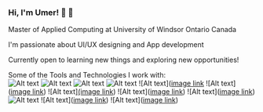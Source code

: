 ###                                                                                      Hi, I'm Umer! 👋 👋

Master of Applied Computing at University of Windsor Ontario Canada<br/>

I'm passionate about UI/UX designing and App development<br/>

Currently open to learning new things and exploring new opportunities!<br/>


Some of the Tools and Technologies I work with:<br/>
![Alt text](https://camo.githubusercontent.com/2f4503dcece5caa959df6ff31e37f311fc6d737b3e547dc64aec0bd130ae292b/68747470733a2f2f696d672e736869656c64732e696f2f62616467652f48544d4c2d696e666f726d6174696f6e616c3f7374796c653d666c61742d737161757265266c6f676f3d68746d6c35266c6f676f436f6c6f723d776869746526636f6c6f723d453334463236) ![Alt text](https://camo.githubusercontent.com/57d2862695cf9bb0585c416edfea880e889b75fb055ce041016d301a2395a751/68747470733a2f2f696d672e736869656c64732e696f2f62616467652f4353532d696e666f726d6174696f6e616c3f7374796c653d666c61742d737161757265266c6f676f3d63737333266c6f676f436f6c6f723d776869746526636f6c6f723d313537324236) ![Alt text](https://camo.githubusercontent.com/24602c3d96e4578044d6b4c746c788365918def6e01bd64d10ad15e9275b1391/68747470733a2f2f696d672e736869656c64732e696f2f62616467652f4a6176615363726970742d696e666f726d6174696f6e616c3f7374796c653d666c61742d737161757265266c6f676f3d6a617661736372697074266c6f676f436f6c6f723d626c61636b26636f6c6f723d463744463145) ![Alt text](https://www.python.org/community/logos/)
![Alt text]([image link](https://www.git-scm.com/) ![Alt text]([image link](https://github.com/)) ![Alt text][(image link](https://www.figma.com/login)) ![Alt text]([image link](https://code.visualstudio.com/)) ![Alt text]([image link](https://flutter.dev/?gclid=Cj0KCQjw_5unBhCMARIsACZyzS3i8DcF6-wQ6tcEHRRfgg8VLX7Io0vRh6s0aVCSghc9R4ilVc9QztsaAtMREALw_wcB&gclsrc=aw.ds)) ![Alt text](https://firebase.google.com/?authuser=1) ![Alt text]([image link](https://dart.dev/)) ![Alt text]([image link](https://www.canva.com/))



 

 




